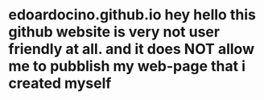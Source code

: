 # edoardocino.github.io hey hello this github website is very not user friendly at all. and it does NOT allow me to pubblish my web-page that i created myself
